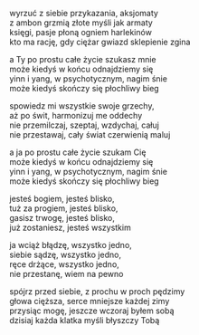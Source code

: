 wyrzuć z siebie przykazania, aksjomaty  
z ambon grzmią złote myśli jak armaty  
księgi, pasje płoną ogniem harlekinów  
kto ma rację, gdy ciężar gwiazd sklepienie zgina  
  
a Ty po prostu całe życie szukasz mnie  
może kiedyś w końcu odnajdziemy się  
yinn i yang, w psychotycznym, nagim śnie  
może kiedyś skończy się płochliwy bieg  
  
spowiedz mi wszystkie swoje grzechy,  
aż po świt, harmonizuj me oddechy  
nie przemilczaj, szeptaj, wzdychaj, całuj  
nie przestawaj, cały świat czerwienią maluj  
  
a ja po prostu całe życie szukam Cię  
może kiedyś w końcu odnajdziemy się  
yinn i yang, w psychotycznym, nagim śnie  
może kiedyś skończy się płochliwy bieg  
  
jesteś bogiem, jesteś blisko,  
tuż za progiem, jesteś blisko,  
gasisz trwogę, jesteś blisko,  
już zostaniesz, jesteś wszystkim  
  
ja wciąż błądzę, wszystko jedno,  
siebie sądzę, wszystko jedno,  
ręce drżące, wszystko jedno,   
nie przestanę, wiem na pewno  
  
spójrz przed siebie, z prochu w proch pędzimy  
głowa cięższa, serce mniejsze każdej zimy  
przysiąc mogę, jeszcze wczoraj byłem sobą  
dzisiaj każda klatka myśli błyszczy Tobą  